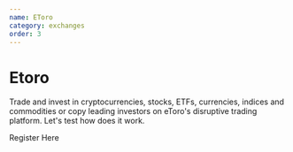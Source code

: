 ```yaml
---
name: EToro
category: exchanges
order: 3
---
```


# Etoro

Trade and invest in cryptocurrencies, stocks, ETFs, currencies, indices and commodities or copy leading investors on eToro's disruptive trading platform. Let's test how does it work.

Register Here
